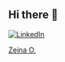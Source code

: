 ## Hi there 👋

[![LinkedIn](https://img.shields.io/badge/LinkedIn-Profile-blue)](https://www.linkedin.com/in/zeina-omar/)

<div class="badge-base LI-profile-badge" data-locale="en_US" data-size="large" data-theme="dark" data-type="HORIZONTAL" data-vanity="zeina-o-5b08972b3" data-version="v1">
    <a class="badge-base__link LI-simple-link" href="https://ca.linkedin.com/in/zeina-o-5b08972b3?trk=profile-badge">Zeina O.</a>
</div>            

<!--
**7eina/7eina** is a ✨ _special_ ✨ repository because its `README.md` (this file) appears on your GitHub profile.

Here are some ideas to get you started:

- 🔭 I’m currently working on ...
- 🌱 I’m currently learning ...
- 👯 I’m looking to collaborate on ...
- 🤔 I’m looking for help with ...
- 💬 Ask me about ...
- 📫 How to reach me: ...
- 😄 Pronouns: ...
- ⚡ Fun fact: ...
-->
